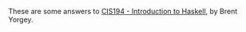 These are some answers to [CIS194 - Introduction to Haskell](http://www.seas.upenn.edu/~cis194/spring13/), by Brent Yorgey.
